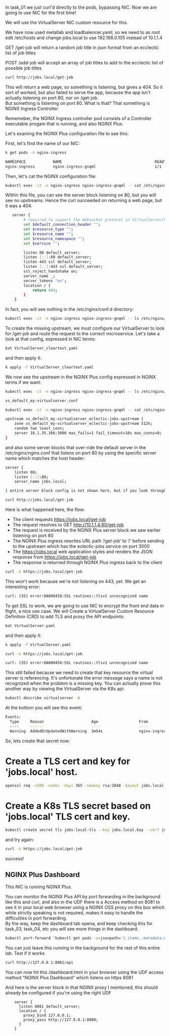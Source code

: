 In task_01 we just curl'd directly to the pods, bypassing NIC. Now we are going to use NIC for the first time!

We will use the VirtualServer NIC custom resource for this. 

We have now used metallab and loadbalencer.yaml, so we need to as root edit /etc/hosts and change jobs.local to use 192.168.0.105 instead of 10.1.1.4

GET /get-job will return a random job title in json format from an ecclectic list of job titles

POST /add-job will accept an array of job titles to add to the ecclectic list of possible job titles

```bash
curl http://jobs.local/get-job
```

This will return a web page, so something is listening, but gives a 404.  So it sort of worked, but also failed to serve the app, because the app isn't actually listening on port 80, nor on /get-job.  
But something is listening on port 80.  What is that? That something is NGINX Ingress Controller.

Rememeber, the NGINX Ingress controller pod consists of a Controller executable progam that is running, and also NGINX Plus.

Let's examing the NGINX Plus configuration file to see this:

First, let's find the name of our NIC:

```bash
k get pods -n nginx-ingress

NAMESPACE            NAME                                         READY   STATUS    RESTARTS         AGE
nginx-ingress        nginx-ingress-gnqml                          1/1     Running   4 (5h27m ago)    172d
```

Then, let's cat the NGINX configuration file:

```bash
kubectl exec -it -n nginx-ingress nginx-ingress-gnqml -- cat /etc/nginx/nginx.conf
```

Within this file, you can see the server block listening on 80, but you will see no upstreams.  Hence the curl succeeded on returning a web page, but it was a 404.

```bash
   server {
        # required to support the Websocket protocol in VirtualServer/VirtualServerRoutes
        set $default_connection_header "";
        set $resource_type "";
        set $resource_name "";
        set $resource_namespace "";
        set $service "";

        listen 80 default_server;
        listen [::]:80 default_server;
        listen 443 ssl default_server;
        listen [::]:443 ssl default_server;
        ssl_reject_handshake on;
        server_name _;
        server_tokens "on";
        location / {
            return 404;
        }
    }
```

In fact, you will see nothing in the /etc/nginx/conf.d directory:

```bash
kubectl exec -it -n nginx-ingress nginx-ingress-gnqml -- ls /etc/nginx/conf.d
```

To create the missing upstream, we must configure our VirtualServer to look for /get-job and route the request to the correct microservice.
Let's take a look at that config, expressed in NIC terms:


```bash
bat VirtualServer_cleartext.yaml
```

and then apply it:

```bash
k apply -f VirtualServer_cleartext.yaml
```

We now see the upstream in the NGINX Plus config expressed in NGINX terms if we want:

```bash
kubectl exec -it -n nginx-ingress nginx-ingress-gnqml -- ls /etc/nginx/conf.d
```
```bash
vs_default_my-virtualserver.conf
```
```bash
kubectl exec -it -n nginx-ingress nginx-ingress-gnqml -- cat /etc/nginx/conf.d/vs_default_my-virtualserver.conf
```
```bash
upstream vs_default_my-virtualserver_eclectic-jobs-upstream {
    zone vs_default_my-virtualserver_eclectic-jobs-upstream 512k;
    random two least_conn;
    server 10.1.35.166:3000 max_fails=1 fail_timeout=10s max_conns=0;
}
```

and also some server blocks that over-ride the default server in the /etc/nginx/nginx.conf that listens on port 80 by using the  specific server name which matches the host header:

```bash
server {
    listen 80;
    listen [::]:80;
    server_name jobs.local;

( entire server block config is not shown here, but if you look through it all you will see the location blocks and that they point to the upstream)
```

```bash
curl http://jobs.local/get-job
```

Here is what happened here, the flow:

- The client requests https://jobs.local/get-job
- The request resolves to GET http://10.1.1.4:80/get-job
- The request is received by the NGINX Plus server block we saw earlier listening on port 80
- The NGINX Plus ingress rewrites URL path ‘/get-job’ to ‘/’ before sending to the upstream which has the eclectic-jobs service on port 3000
- The https://jobs.local web application styles and renders the JSON response from https://jobs.local/get-job
- The response is returned through NGINX Plus ingress back to the client


```bash
curl -k https://jobs.local/get-job
```

This won't work because we're not listening on 443, yet.  We get an interesting error:

```bash
curl: (35) error:0A000458:SSL routines::tlsv1 unrecognized name
```

To get SSL to work, we are going to use NIC to encrypt the front end data in flight, a nice use case.
We will Create a VirtualServer Custom Resource Definition (CRD) to add TLS and proxy the API endpoints:

```bash
bat VirtualServer.yaml
```

and then apply it:

```bash
k apply -f VirtualServer.yaml
```

```bash
curl -k https://jobs.local/get-job
```
```bash
curl: (35) error:0A000458:SSL routines::tlsv1 unrecognized name
```

This still failed because we need to create that key resource the virtual server is referencing.
It's unfortunate the error message says a name is not recognized when the problem is a missing key.
You can actually prove this another way by viewing the VirtualServer via the K8s api:

```bash
kubectl describe virtualserver -A
```

At the bottom you will see this event:
```bash
Events:
  Type     Reason                     Age                  From                      Message
  ----     ------                     ----                 ----                      -------
  Warning  AddedOrUpdatedWithWarning  3m54s                nginx-ingress-controller  Configuration for default/my-virtualserver was added or updated ; with warning(s): TLS secret jobs-local-tls is invalid: secret doesn't exist or of an unsupported type
```
  
So, lets create that secret now:

# Create a TLS cert and key for 'jobs.local' host.
```bash
openssl req -x509 -nodes -days 365 -newkey rsa:2048 -keyout jobs.local.key -out jobs.local.crt -config openssl.cnf -extensions req_ext
```

# Create a K8s TLS secret based on 'jobs.local' TLS cert and key.
```bash
kubectl create secret tls jobs-local-tls --key jobs.local.key --cert jobs.local.crt
```

and try again:

```bash
curl -k https://jobs.local/get-job
```

success!


NGINX Plus Dashboard
--------------------
This NIC is running NGINX Plus.

You can monitor the NGINX Plus API by port forwarding in the background like this and curl, and also in the UDF there is a Access method on 8081 to see it in your local web browser using a NGINX OSS proxy on this box which while strictly speaking is not required, makes it easy to handle the difficulties in port forwarding.  
By the way, keep the dashboard tab opena, and keep checking this for task_03, task_04, etc you will see more things in the dashboard. 

```bash
kubectl port-forward `kubectl get pods -o=jsonpath='{.items..metadata.name}' -n nginx-ingress` -n nginx-ingress 8080:8080 --address 0.0.0.0 > /dev/null &
```

You can just leave this running in the background for the rest of this entire lab.
Test if it works
```bash
curl http://127.0.0.1:8081/api
```

You can now hit this /dashboard.html in your browser using the UDF access method "NGINX Plus Dashboard" which listens on https 8081

And here is the server block in that NGINX proxy I mentioned, this should already be configured if you're using the right UDF

        server {
          listen 8081 default_server;  
          location / {
            proxy_bind 127.0.0.1;
            proxy_pass http://127.0.0.1:8080;
          }  
        }
